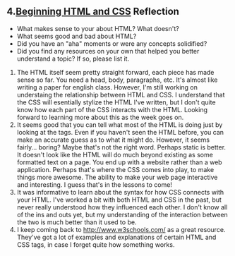 ## 4.[Beginning HTML and CSS](4_beginning_HTML_CSS/readme.mc) Reflection

* What makes sense to your about HTML? What doesn't? 
* What seems good and bad about HTML?
* Did you have an "aha" moments or were any concepts solidified?
* Did you find any resources on your own that helped you better understand a topic? If so, please list it.

1. The HTML itself seem pretty straight forward, each piece has made sense so far. You need a head, body, paragraphs, etc. It's almost like writing a paper for english class. However, I'm still working on understaing the relationship between HTML and CSS. I understand that the CSS will esentially stylize the HTML I've written, but I don't quite know how each part of the CSS interacts with the HTML. Looking forward to learning more about this as the week goes on.
2. It seems good that you can tell what most of the HTML is doing just by looking at the tags. Even if you haven't seen the HTML before, you can make an accurate guess as to what it might do. However, it seems fairly... boring? Maybe that's not the right word. Perhaps static is better. It doesn't look like the HTML will do much beyond existing as some formatted text on a page. You end up with a website rather than a web application. Perhaps that's where the CSS comes into play, to make things more awesome. The ability to make your web page interactive and interesting. I guess that's in the lessons to come!
3. It was informative to learn about the syntax for how CSS connects with your HTML. I've worked a bit with both HTML and CSS in the past, but never really understood how they influenced each other. I don't know all of the ins and outs yet, but my understanding of the interaction between the two is much better than it used to be.
4. I keep coming back to http://www.w3schools.com/ as a great resource. They've got a lot of examples and explanations of certain HTML and CSS tags, in case I forget quite how something works.
